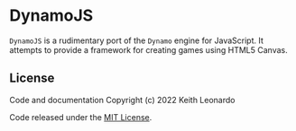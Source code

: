 # DynamoJS

`DynamoJS` is a rudimentary port of the `Dynamo` engine for JavaScript. It attempts to provide a framework for creating games using HTML5 Canvas.

## License

Code and documentation Copyright (c) 2022 Keith Leonardo

Code released under the [MIT License](https://choosealicense.com/licenses/mit/).
